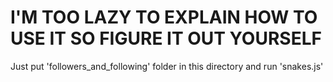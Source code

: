 # I'M TOO LAZY TO EXPLAIN HOW TO USE IT SO FIGURE IT OUT YOURSELF

Just put 'followers_and_following' folder in this directory and run 'snakes.js'
